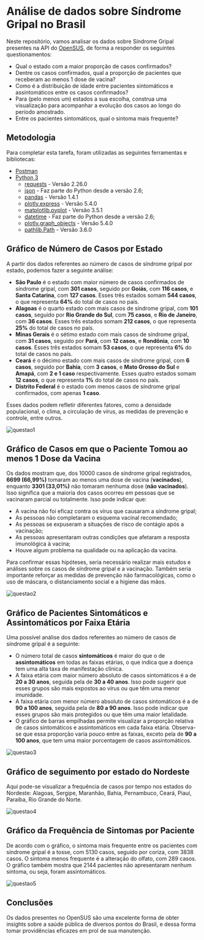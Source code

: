 # Análise de dados sobre Síndrome Gripal no Brasil

Neste repositório, vamos analisar os dados sobre Síndrome Gripal presentes na API do [OpenSUS](https://opendatasus.saude.gov.br/dataset/bd-srag-2021), de forma a responder os seguintes questionamentos:

- Qual o estado com a maior proporção de casos confirmados?
- Dentre os casos confirmados, qual a proporção de pacientes que receberam ao menos 1 dose de vacina?
- Como é a distribuição de idade entre pacientes sintomáticos e assintomáticos entre os casos confirmados?
- Para (pelo menos um) estados a sua escolha, construa uma visualização para acompanhar a evolução dos casos ao longo do período amostrado.
- Entre os pacientes sintomáticos, qual o sintoma mais frequente?

## Metodologia

Para completar esta tarefa, foram utilizadas as seguintes ferramentas e bibliotecas:

- [Postman](https://www.postman.com/downloads/) 
- [Python 3](https://www.python.org/downloads/) 
  - [requests](https://docs.python-requests.org/en/latest/) - Versão 2.26.0
  - [json](https://docs.python.org/3/library/json.html) - Faz parte do Python desde a versão 2.6;
  - [pandas](https://pandas.pydata.org/) - Versão 1.4.1 
  - [plotly.express](https://plotly.com/python/plotly-express/) - Versão 5.4.0 
  - [matplotlib.pyplot](https://matplotlib.org/stable/api/_as_gen/matplotlib.pyplot.html) - Versão 3.5.1
  - [datetime](https://docs.python.org/3/library/datetime.html) - Faz parte do Python desde a versão 2.6;
  - [plotly.graph_objects](https://plotly.com/python/graph-objects/) - Versão 5.4.0 
  - [pathlib.Path](https://docs.python.org/3/library/pathlib.html) - Versão 3.6.0


## Gráfico de Número de Casos por Estado

A partir dos dados referentes ao número de casos de síndrome gripal por estado, podemos fazer a seguinte análise:


- **São Paulo** é o estado com maior número de casos confirmados de síndrome gripal, com **301 casos**, seguido por **Goiás**, com **116 casos**, e **Santa Catarina**, com **127 casos**. Esses três estados somam **544 casos**, o que representa **64%** do total de casos no país.
- **Alagoas** é o quarto estado com mais casos de síndrome gripal, com **101 casos**, seguido por **Rio Grande do Sul**, com **75 casos**, e **Rio de Janeiro**, com **36 casos**. Esses três estados somam **212 casos**, o que representa **25%** do total de casos no país.
- **Minas Gerais** é o sétimo estado com mais casos de síndrome gripal, com **31 casos**, seguido por **Pará**, com **12 casos**, e **Rondônia**, com **10 casos**. Esses três estados somam **53 casos**, o que representa **6%** do total de casos no país.
- **Ceará** é o décimo estado com mais casos de síndrome gripal, com **6 casos**, seguido por **Bahia**, com **3 casos**, e **Mato Grosso do Sul** e **Amapá**, com **2 e 1 caso** respectivamente. Esses quatro estados somam **12 casos**, o que representa **1%** do total de casos no país.
- **Distrito Federal** é o estado com menos casos de síndrome gripal confirmados, com apenas **1 caso**.


Esses dados podem refletir diferentes fatores, como a densidade populacional, o clima, a circulação de vírus, as medidas de prevenção e controle, entre outros.

![questao1](https://github.com/paulodtn/sindrome-gripal/blob/main/imagens/ocorrencia_por_UF_07-05-2023_18-27-54.png)

## Gráfico de Casos em que o Paciente Tomou ao menos 1 Dose da Vacina


Os dados mostram que, dos 10000 casos de síndrome gripal registrados, **6699 (66,99%)** tomaram ao menos uma dose de vacina (**vacinados**), enquanto **3301 (33,01%)** não tomaram nenhuma dose (**não vacinados**). Isso significa que a maioria dos casos ocorreu em pessoas que se vacinaram parcial ou totalmente. Isso pode indicar que:

- A vacina não foi eficaz contra os vírus que causaram a síndrome gripal;
- As pessoas não completaram o esquema vacinal recomendado;
- As pessoas se expuseram a situações de risco de contágio após a vacinação;
- As pessoas apresentaram outras condições que afetaram a resposta imunológica à vacina;
- Houve algum problema na qualidade ou na aplicação da vacina.

Para confirmar essas hipóteses, seria necessário realizar mais estudos e análises sobre os casos de síndrome gripal e a vacinação. Também seria importante reforçar as medidas de prevenção não farmacológicas, como o uso de máscara, o distanciamento social e a higiene das mãos.

![questao2](https://github.com/paulodtn/sindrome-gripal/blob/main/imagens/ocorrencia_vacinados_por_UF_07-05-2023_18-27-54.png)

## Gráfico de Pacientes Sintomáticos e Assintomáticos por Faixa Etária


Uma possível análise dos dados referentes ao número de casos de síndrome gripal é a seguinte:

- O número total de casos **sintomáticos** é maior do que o de **assintomáticos** em todas as faixas etárias, o que indica que a doença tem uma alta taxa de manifestação clínica.
- A faixa etária com maior número absoluto de casos sintomáticos é a de **20 a 30 anos**, seguida pela de **30 a 40 anos**. Isso pode sugerir que esses grupos são mais expostos ao vírus ou que têm uma menor imunidade.
- A faixa etária com menor número absoluto de casos sintomáticos é a de **90 a 100 anos**, seguida pela de **80 a 90 anos**. Isso pode indicar que esses grupos são mais protegidos ou que têm uma maior letalidade.
- O gráfico de barras empilhadas permite visualizar a proporção relativa de casos sintomáticos e assintomáticos em cada faixa etária. Observa-se que essa proporção varia pouco entre as faixas, exceto pela de **90 a 100 anos**, que tem uma maior porcentagem de casos assintomáticos.

![questao3](https://github.com/paulodtn/sindrome-gripal/blob/main/imagens/ocorrencia_por_idade_vacina_07-05-2023_18-27-54.png)

## Gráfico de seguimento por estado do Nordeste

Aqui pode-se visualizar a frequência de casos por tempo nos estados do Nordeste: Alagoas, Sergipe, Maranhão, Bahia, Pernambuco, Ceará, Piauí, Paraíba, Rio Grande do Norte.

![questao4](https://github.com/paulodtn/sindrome-gripal/blob/main/imagens/evolucao_ne_07-05-2023_18-27-54.png)


## Gráfico da Frequência de Sintomas por Paciente

De acordo com o gráfico, o sintoma mais frequente entre os pacientes com síndrome gripal é a tosse, com 5130 casos, seguido por coriza, com 3838 casos. O sintoma menos frequente é a alteração do olfato, com 289 casos. O gráfico também mostra que 2144 pacientes não apresentaram nenhum sintoma, ou seja, foram assintomáticos.

![questao5](https://github.com/paulodtn/sindrome-gripal/blob/main/imagens/frequencia_sintomas_07-05-2023_18-27-54.png)

## Conclusões

Os dados presentes no OpenSUS são uma excelente forma de obter insights sobre a saúde pública de diversos pontos do Brasil, e dessa forma tomar providências eficazes em prol de sua manutenção. 


